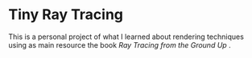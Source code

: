 # Tiny Ray Tracing

This is a personal project of what I learned about rendering techniques using as main resource the book <em> Ray Tracing from the Ground Up </em>.
